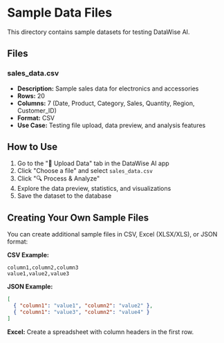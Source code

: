 # Sample Data Files

This directory contains sample datasets for testing DataWise AI.

## Files

### sales_data.csv

- **Description:** Sample sales data for electronics and accessories
- **Rows:** 20
- **Columns:** 7 (Date, Product, Category, Sales, Quantity, Region, Customer_ID)
- **Format:** CSV
- **Use Case:** Testing file upload, data preview, and analysis features

## How to Use

1. Go to the "📁 Upload Data" tab in the DataWise AI app
2. Click "Choose a file" and select `sales_data.csv`
3. Click "🔍 Process & Analyze"
4. Explore the data preview, statistics, and visualizations
5. Save the dataset to the database

## Creating Your Own Sample Files

You can create additional sample files in CSV, Excel (XLSX/XLS), or JSON format:

**CSV Example:**

```csv
column1,column2,column3
value1,value2,value3
```

**JSON Example:**

```json
[
  { "column1": "value1", "column2": "value2" },
  { "column1": "value3", "column2": "value4" }
]
```

**Excel:** Create a spreadsheet with column headers in the first row.
